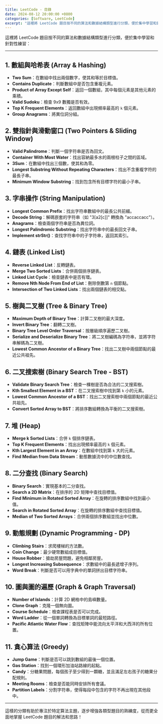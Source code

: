 ```yaml
---
title: LeetCode - 目錄
date: 2024-08-12 20:00:00 +0800
categories: [Software, LeetCode]
excerpt: "這裡將 LeetCode 題目按不同的算法和數據結構類型進行分類，便於集中學習和針對性練習"
---
```


這裡將 LeetCode 題目按不同的算法和數據結構類型進行分類，便於集中學習和針對性練習：

---

## 1. **數組與哈希表 (Array & Hashing)**
   - **Two Sum**：在數組中找出兩個數字，使其和等於目標值。
   - **Contains Duplicate**：判斷數組中是否包含重複元素。
   - **Product of Array Except Self**：返回一個數組，其中每個元素是其他元素的乘積。
   - **Valid Sudoku**：檢查 9x9 數獨是否有效。
   - **Top K Frequent Elements**：返回數組中出現頻率最高的 `k` 個元素。
   - **Group Anagrams**：將異位詞分組。
   
## 2. **雙指針與滑動窗口 (Two Pointers & Sliding Window)**
   - **Valid Palindrome**：判斷一個字符串是否為回文。
   - **Container With Most Water**：找出容納最多水的兩根柱子之間的區域。
   - **3Sum**：在數組中找出三個數，使其和為零。
   - **Longest Substring Without Repeating Characters**：找出不含重複字符的最長子串。
   - **Minimum Window Substring**：找到包含所有目標字符的最小子串。

## 3. **字串操作 (String Manipulation)**
   - **Longest Common Prefix**：找出字符串數組中的最長公共前綴。
   - **Decode String**：解碼嵌套的字符串（如 "3[a2[c]]" 轉換為 "accaccacc"）。
   - **Anagrams**：檢查兩個字符串是否為異位詞。
   - **Longest Palindromic Substring**：找出字符串中的最長回文子串。
   - **Implement strStr()**：查找字符串中的子字符串，返回其索引。

## 4. **鏈表 (Linked List)**
   - **Reverse Linked List**：反轉鏈表。
   - **Merge Two Sorted Lists**：合併兩個排序鏈表。
   - **Linked List Cycle**：檢查鏈表中是否有環。
   - **Remove Nth Node From End of List**：刪除倒數第 `n` 個節點。
   - **Intersection of Two Linked Lists**：找出兩個鏈表的相交點。

## 5. **樹與二叉樹 (Tree & Binary Tree)**
   - **Maximum Depth of Binary Tree**：計算二叉樹的最大深度。
   - **Invert Binary Tree**：翻轉二叉樹。
   - **Binary Tree Level Order Traversal**：按層級順序遍歷二叉樹。
   - **Serialize and Deserialize Binary Tree**：將二叉樹編碼為字符串，並將字符串解碼為二叉樹。
   - **Lowest Common Ancestor of a Binary Tree**：找出二叉樹中兩個節點的最近公共祖先。

## 6. **二叉搜索樹 (Binary Search Tree - BST)**
   - **Validate Binary Search Tree**：檢查一棵樹是否為合法的二叉搜索樹。
   - **Kth Smallest Element in a BST**：在二叉搜索樹中找到第 `k` 小的元素。
   - **Lowest Common Ancestor of a BST**：找出二叉搜索樹中兩個節點的最近公共祖先。
   - **Convert Sorted Array to BST**：將排序數組轉換為平衡的二叉搜索樹。

## 7. **堆 (Heap)**
   - **Merge k Sorted Lists**：合併 `k` 個排序鏈表。
   - **Top K Frequent Elements**：找出出現頻率最高的 `k` 個元素。
   - **Kth Largest Element in an Array**：在數組中找到第 `k` 大的元素。
   - **Find Median from Data Stream**：動態數據流中的中位數查找。
   
## 8. **二分查找 (Binary Search)**
   - **Binary Search**：實現基本的二分查找。
   - **Search a 2D Matrix**：在排序的 2D 矩陣中查找目標值。
   - **Find Minimum in Rotated Sorted Array**：在旋轉的排序數組中找到最小值。
   - **Search in Rotated Sorted Array**：在旋轉的排序數組中查找目標值。
   - **Median of Two Sorted Arrays**：合併兩個排序數組並找出中位數。

## 9. **動態規劃 (Dynamic Programming - DP)**
   - **Climbing Stairs**：求爬樓梯的方法數。
   - **Coin Change**：最少硬幣數組成目標值。
   - **House Robber**：搶劫房屋問題，避免相鄰房屋。
   - **Longest Increasing Subsequence**：求數組中的最長遞增子序列。
   - **Word Break**：判斷是否可以用字典中的單詞拼出目標字符串。

## 10. **圖與圖的遍歷 (Graph & Graph Traversal)**
   - **Number of Islands**：計算 2D 網格中的島嶼數量。
   - **Clone Graph**：克隆一個無向圖。
   - **Course Schedule**：檢查課程表是否可以完成。
   - **Word Ladder**：從一個單詞轉換為目標單詞的最短路徑。
   - **Pacific Atlantic Water Flow**：查找矩陣中能流向太平洋和大西洋的所有位置。

## 11. **貪心算法 (Greedy)**
   - **Jump Game**：判斷是否可以跳到數組的最後一個位置。
   - **Gas Station**：找到一個環形加油站路線的起點。
   - **Candy**：分糖果問題，每個孩子至少得到一顆糖，並且滿足左右孩子的糖果分配規則。
   - **Meeting Rooms**：檢查是否能同時安排所有會議。
   - **Partition Labels**：分割字符串，使得每段中包含的字符不再出現在其他段中。

---

這樣的分類有助於專注於特定算法主題，逐步增強各類型題目的熟練度，從而更全面地掌握 LeetCode 題目的解法和思路！
